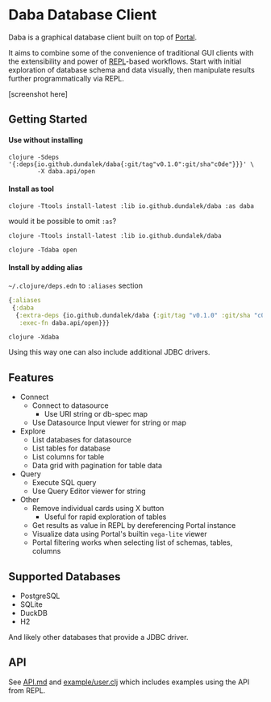 # Daba Database Client

Daba is a graphical database client built on top of [Portal](https://github.com/djblue/portal).

It aims to combine some of the convenience of traditional GUI clients with the extensibility and power of [REPL](https://clojure.org/guides/repl/introduction)-based workflows.
Start with initial exploration of database schema and data visually, then manipulate results further programmatically via REPL.

[screenshot here]

## Getting Started

#### Use without installing

```
clojure -Sdeps '{:deps{io.github.dundalek/daba{:git/tag"v0.1.0":git/sha"c0de"}}}' \
        -X daba.api/open
```

<!--
```
clojure -Sdeps '{:deps{io.github.dundalek/daba{:mvn/version"0.1.0"}}}' -X daba.api/open 
```

```
clojure -Sdeps '{:deps{io.github.dundalek/daba-cli{:mvn/version"0.1.0"}}}' -X daba.api/open 
```
-->

#### Install as tool

```
clojure -Ttools install-latest :lib io.github.dundalek/daba :as daba
```

would it be possible to omit `:as`?
```
clojure -Ttools install-latest :lib io.github.dundalek/daba
```

```
clojure -Tdaba open
````

#### Install by adding alias

`~/.clojure/deps.edn` to `:aliases` section

```clojure
{:aliases
 {:daba
  {:extra-deps {io.github.dundalek/daba {:git/tag "v0.1.0" :git/sha "c0de"}}
   :exec-fn daba.api/open}}}
```

```
clojure -Xdaba
```

Using this way one can also include additional JDBC drivers.

## Features

- Connect
  - Connect to datasource
    - Use URI string or db-spec map
  - Use Datasource Input viewer for string or map
- Explore
  - List databases for datasource
  - List tables for database
  - List columns for table
  - Data grid with pagination for table data
- Query
  - Execute SQL query
  - Use Query Editor viewer for string
- Other
  - Remove individual cards using X button
    - Useful for rapid exploration of tables
  - Get results as value in REPL by dereferencing Portal instance
  - Visualize data using Portal's builtin `vega-lite` viewer
  - Portal filtering works when selecting list of schemas, tables, columns

## Supported Databases

- PostgreSQL
- SQLite
- DuckDB
- H2

And likely other databases that provide a JDBC driver.

## API

See [API.md](doc/API.md) and [example/user.clj](example/user.clj) which includes examples using the API from REPL.
